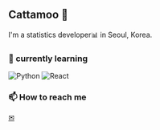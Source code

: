 ## Cattamoo 🤗

I'm a statistics developer📊 in Seoul, Korea.

### 🌱 currently learning
![Python](https://img.shields.io/badge/-Python-47a?style=flat-square&logo=python&logoColor=ffffff)
![React](https://img.shields.io/badge/-React-49d?style=flat-square&logo=react&logoColor=ffffff)


### 📫 How to reach me
[✉](cattamoo:ouob77@kakao.com)




<!--
**Cattamoo/Cattamoo** is a ✨ _special_ ✨ repository because its `README.md` (this file) appears on your GitHub profile.

Here are some ideas to get you started:

- 🔭 I’m currently working on ...
- 🌱 I’m currently learning ...
- 👯 I’m looking to collaborate on ...
- 🤔 I’m looking for help with ...
- 💬 Ask me about ...
- 📫 How to reach me: ...
- 😄 Pronouns: ...
- ⚡ Fun fact: ...
-->
